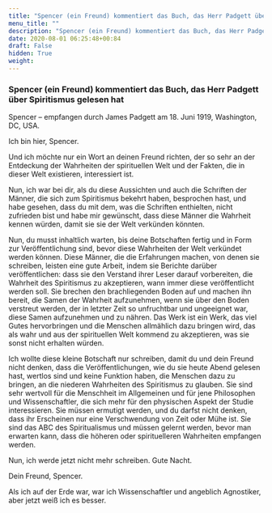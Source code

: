 ```yaml
---
title: "Spencer (ein Freund) kommentiert das Buch, das Herr Padgett über Spiritismus gelesen hat"
menu_title: ""
description: "Spencer (ein Freund) kommentiert das Buch, das Herr Padgett über Spiritismus gelesen hat"
date: 2020-08-01 06:25:48+00:84
draft: False
hidden: True
weight:
---
```

### Spencer (ein Freund) kommentiert das Buch, das Herr Padgett über Spiritismus gelesen hat

Spencer – empfangen durch James Padgett am 18. Juni 1919, Washington, DC, USA.

Ich bin hier, Spencer.

Und ich möchte nur ein Wort an deinen Freund richten, der so sehr an der Entdeckung der Wahrheiten der spirituellen Welt und der Fakten, die in dieser Welt existieren, interessiert ist.

Nun, ich war bei dir, als du diese Aussichten und auch die Schriften der Männer, die sich zum Spiritismus bekehrt haben, besprochen hast, und habe gesehen, dass du mit dem, was die Schriften enthielten, nicht zufrieden bist und habe mir gewünscht, dass diese Männer die Wahrheit kennen würden, damit sie sie der Welt verkünden könnten.

Nun, du musst inhaltlich warten, bis deine Botschaften fertig und in Form zur Veröffentlichung sind, bevor diese Wahrheiten der Welt verkündet werden können. Diese Männer, die die Erfahrungen machen, von denen sie schreiben, leisten eine gute Arbeit, indem sie Berichte darüber veröffentlichen: dass sie den Verstand ihrer Leser darauf vorbereiten, die Wahrheit des Spiritismus zu akzeptieren, wann immer diese veröffentlicht werden soll. Sie brechen den brachliegenden Boden auf und machen ihn bereit, die Samen der Wahrheit aufzunehmen, wenn sie über den Boden verstreut werden, der in letzter Zeit so unfruchtbar und ungeeignet war, diese Samen aufzunehmen und zu nähren. Das Werk ist ein Werk, das viel Gutes hervorbringen und die Menschen allmählich dazu bringen wird, das als wahr und aus der spirituellen Welt kommend zu akzeptieren, was sie sonst nicht erhalten würden.

Ich wollte diese kleine Botschaft nur schreiben, damit du und dein Freund nicht denken, dass die Veröffentlichungen, wie du sie heute Abend gelesen hast, wertlos sind und keine Funktion haben, die Menschen dazu zu bringen, an die niederen Wahrheiten des Spiritismus zu glauben. Sie sind sehr wertvoll für die Menschheit im Allgemeinen und für jene Philosophen und Wissenschaftler, die sich mehr für den physischen Aspekt der Studie interessieren. Sie müssen ermutigt werden, und du darfst nicht denken, dass ihr Erscheinen nur eine Verschwendung von Zeit oder Mühe ist. Sie sind das ABC des Spiritualismus und müssen gelernt werden, bevor man erwarten kann, dass die höheren oder spirituelleren Wahrheiten empfangen werden.

Nun, ich werde jetzt nicht mehr schreiben. Gute Nacht.

Dein Freund, Spencer.

Als ich auf der Erde war, war ich Wissenschaftler und angeblich Agnostiker, aber jetzt weiß ich es besser.

